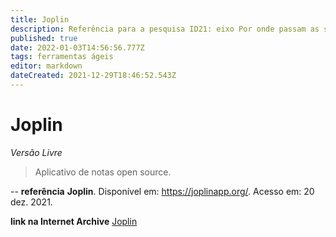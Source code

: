 ```yaml
---
title: Joplin
description: Referência para a pesquisa ID21: eixo Por onde passam as soluções.
published: true
date: 2022-01-03T14:56:56.777Z
tags: ferramentas ágeis
editor: markdown
dateCreated: 2021-12-29T18:46:52.543Z
---
```


# Joplin 
*Versão Livre*

> Aplicativo de notas open source. 

--
**referência**
**Joplin**. Disponível em: https://joplinapp.org/. Acesso em: 20 dez. 2021.

**link na Internet Archive**
[Joplin](https://web.archive.org/web/20220103145422/https://joplinapp.org/)
